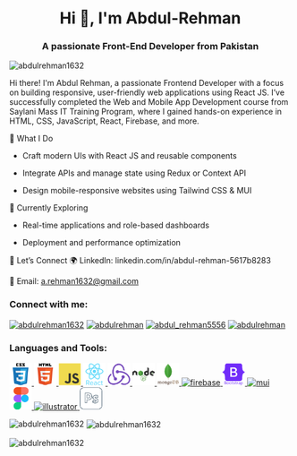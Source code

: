 <h1 align="center">Hi 👋, I'm Abdul-Rehman</h1>
<h3 align="center">A passionate Front-End Developer from Pakistan</h3>



<p align="left"> <img src="https://komarev.com/ghpvc/?username=abdulrehman1632&label=Profile%20views&color=0e75b6&style=flat" alt="abdulrehman1632" /> </p>

Hi there! I'm Abdul Rehman, a passionate Frontend Developer with a focus on building responsive, user-friendly web applications using React JS. I’ve successfully completed the Web and Mobile App Development course from Saylani Mass IT Training Program, where I gained hands-on experience in HTML, CSS, JavaScript, React, Firebase, and more.

🚀 What I Do

- Craft modern UIs with React JS and reusable components

- Integrate APIs and manage state using Redux or Context API

- Design mobile-responsive websites using Tailwind CSS & MUI


🌱 Currently Exploring

- Real-time applications and role-based dashboards

- Deployment and performance optimization

🔗 Let’s Connect
🌍 LinkedIn: linkedin.com/in/abdul-rehman-5617b8283

📧 Email: a.rehman1632@gmail.com

<h3 align="left">Connect with me:</h3>
<p align="left">
<a href="https://twitter.com/abdulrehman1632" target="blank"><img align="center" src="https://raw.githubusercontent.com/rahuldkjain/github-profile-readme-generator/master/src/images/icons/Social/twitter.svg" alt="abdulrehman1632" height="30" width="40" /></a>
<a href="https://www.linkedin.com/in/abdul-rehman-5617b8283/" target="blank"><img align="center" src="https://raw.githubusercontent.com/rahuldkjain/github-profile-readme-generator/master/src/images/icons/Social/linked-in-alt.svg" alt="abdulrehman" height="30" width="40" /></a>
<a href="https://instagram.com/abdul_rehman5556" target="blank"><img align="center" src="https://raw.githubusercontent.com/rahuldkjain/github-profile-readme-generator/master/src/images/icons/Social/instagram.svg" alt="abdul_rehman5556" height="30" width="40" /></a>
<a href="https://dribbble.com/abdulrehman" target="blank"><img align="center" src="https://raw.githubusercontent.com/rahuldkjain/github-profile-readme-generator/master/src/images/icons/Social/dribbble.svg" alt="abdulrehman" height="30" width="40" /></a>
</p>

<h3 align="left">Languages and Tools:</h3>
<p align="left">
  <!-- CSS -->
  <a href="https://www.w3schools.com/css/" target="_blank" rel="noreferrer">
    <img src="https://raw.githubusercontent.com/devicons/devicon/master/icons/css3/css3-original-wordmark.svg" alt="css3" width="40" height="40"/>
  </a>

  <!-- HTML -->
  <a href="https://www.w3.org/html/" target="_blank" rel="noreferrer">
    <img src="https://raw.githubusercontent.com/devicons/devicon/master/icons/html5/html5-original-wordmark.svg" alt="html5" width="40" height="40"/>
  </a>

  <!-- JavaScript -->
  <a href="https://developer.mozilla.org/en-US/docs/Web/JavaScript" target="_blank" rel="noreferrer">
    <img src="https://raw.githubusercontent.com/devicons/devicon/master/icons/javascript/javascript-original.svg" alt="javascript" width="40" height="40"/>
  </a>

  <!-- React -->
  <a href="https://reactjs.org/" target="_blank" rel="noreferrer">
    <img src="https://raw.githubusercontent.com/devicons/devicon/master/icons/react/react-original-wordmark.svg" alt="react" width="40" height="40"/>
  </a>

  <!-- Redux -->
  <a href="https://redux.js.org" target="_blank" rel="noreferrer">
    <img src="https://raw.githubusercontent.com/devicons/devicon/master/icons/redux/redux-original.svg" alt="redux" width="40" height="40"/>
  </a>

  <!-- Node.js -->
  <a href="https://nodejs.org" target="_blank" rel="noreferrer">
    <img src="https://raw.githubusercontent.com/devicons/devicon/master/icons/nodejs/nodejs-original-wordmark.svg" alt="nodejs" width="40" height="40"/>
  </a>

  <!-- MongoDB -->
  <a href="https://www.mongodb.com/" target="_blank" rel="noreferrer">
    <img src="https://raw.githubusercontent.com/devicons/devicon/master/icons/mongodb/mongodb-original-wordmark.svg" alt="mongodb" width="40" height="40"/>
  </a>

  <!-- Firebase -->
  <a href="https://firebase.google.com/" target="_blank" rel="noreferrer">
    <img src="https://www.vectorlogo.zone/logos/firebase/firebase-icon.svg" alt="firebase" width="40" height="40"/>
  </a>

  <!-- Bootstrap -->
  <a href="https://getbootstrap.com" target="_blank" rel="noreferrer">
    <img src="https://raw.githubusercontent.com/devicons/devicon/master/icons/bootstrap/bootstrap-plain-wordmark.svg" alt="bootstrap" width="40" height="40"/>
  </a>

  <!-- MUI -->
  <a href="https://mui.com/" target="_blank" rel="noreferrer">
    <img src="https://cdn.worldvectorlogo.com/logos/material-ui-1.svg" alt="mui" width="40" height="40"/>
  </a>

  <!-- Figma -->
  <a href="https://www.figma.com/" target="_blank" rel="noreferrer">
    <img src="https://raw.githubusercontent.com/devicons/devicon/master/icons/figma/figma-original.svg" alt="figma" width="40" height="40"/>
  </a>

  <!-- Illustrator -->
  <a href="https://www.adobe.com/in/products/illustrator.html" target="_blank" rel="noreferrer">
    <img src="https://www.vectorlogo.zone/logos/adobe_illustrator/adobe_illustrator-icon.svg" alt="illustrator" width="40" height="40"/>
  </a>

  <!-- Photoshop -->
  <a href="https://www.photoshop.com/en" target="_blank" rel="noreferrer">
    <img src="https://raw.githubusercontent.com/devicons/devicon/master/icons/photoshop/photoshop-line.svg" alt="photoshop" width="40" height="40"/>
  </a>
</p>



<p><img align="left" src="https://github-readme-stats.vercel.app/api/top-langs?username=abdulrehman1632&show_icons=true&locale=en&layout=compact" alt="abdulrehman1632" /></p>

<p>&nbsp;<img align="center" src="https://github-readme-stats.vercel.app/api?username=abdulrehman1632&show_icons=true&locale=en" alt="abdulrehman1632" /></p>

<p><img align="center" src="https://github-readme-streak-stats.herokuapp.com/?user=abdulrehman1632&" alt="abdulrehman1632" /></p>
